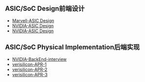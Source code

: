 ASIC/SoC Design前端设计
---  
  
- [Marvell-ASIC Design](./pdf_list/Marvell-ASICDesign-1.pdf)  
- [NVIDIA-ASIC Design](./pdf_list/NVIDIA-ASICDesign.pdf) 
- [NVIDIA-ASIC Design](./pdf_list/timing-analysis.pdf) 


ASIC/SoC Physical Implementation后端实现
---  
  
- [NVIDIA-BackEnd-interview](./pdf_list/NVIDIA-BackEnd-interview.pdf)  
- [verisilicon-APR-1](./pdf_list/verisilicon-APR-1.pdf)  
- [verisilicon-APR-2](./pdf_list/verisilicon-APR-2.pdf)   
- [verisilicon-APR-3](./pdf_list/verisilicon-APR-3.pdf) 

